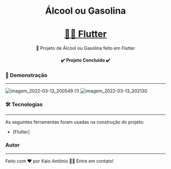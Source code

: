 <h1 align="center">Álcool ou Gasolina</h1>

<h1 align="center">
    <a href="https://flutter.dev">👨‍💻 Flutter</a>
</h1>
<p align="center">🚀 Projeto de Álcool ou Gasolina feito em Flutter</p>

<h4 align="center"> 
	✔️ Projeto Concluído ✔️
</h4>

### 📱 Demonstração
---
![imagem_2022-03-13_200549 (1)](https://user-images.githubusercontent.com/75454785/158083612-2cc7a9bd-2996-4ffd-9967-2c0dfbd8f287.png)
![imagem_2022-03-13_202130](https://user-images.githubusercontent.com/75454785/158083670-78df2a26-58db-470c-b35b-03f20c07246a.png)


### 🛠 Tecnologias
---

As seguintes ferramentas foram usadas na construção do projeto:

- [Flutter]

### Autor
---

Feito com ❤️ por Kaio Antônio 👋🏻 Entre em contato!
